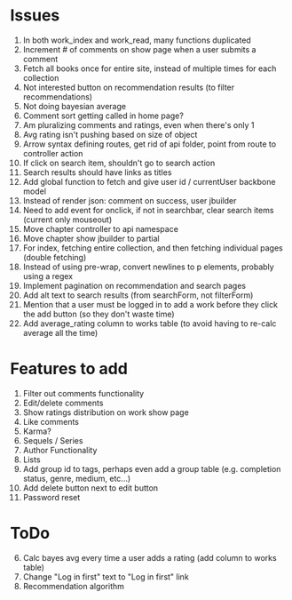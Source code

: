 # Issues
1.  In both work_index and work_read, many functions duplicated
7.  Increment # of comments on show page when a user submits a comment
8.  Fetch all books once for entire site, instead of multiple times for each collection
9.  Not interested button on recommendation results (to filter recommendations)
10. Not doing bayesian average
13. Comment sort getting called in home page?
14. Am pluralizing comments and ratings, even when there's only 1
15. Avg rating isn't pushing based on size of object
16. Arrow syntax defining routes, get rid of api folder, point from route to controller action
18. If click on search item, shouldn't go to search action
20. Search results should have links as titles
24. Add global function to fetch and give user id / currentUser backbone model
25. Instead of render json: comment on success, user jbuilder
26. Need to add event for onclick, if not in searchbar, clear search items (current only mouseout)
27. Move chapter controller to api namespace
29. Move chapter show jbuilder to partial
30. For index, fetching entire collection, and then fetching individual pages (double fetching)
32. Instead of using pre-wrap, convert newlines to p elements, probably using a regex
33. Implement pagination on recommendation and search pages
34. Add alt text to search results (from searchForm, not filterForm)
35. Mention that a user must be logged in to add a work before they click the add button (so they don't waste time)
36. Add average_rating column to works table (to avoid having to re-calc average all the time)

# Features to add
1. Filter out comments functionality
2. Edit/delete comments
3. Show ratings distribution on work show page
3. Like comments
4. Karma?
5. Sequels / Series
6. Author Functionality
8. Lists
9. Add group id to tags, perhaps even add a group table (e.g. completion status, genre, medium, etc...)
10. Add delete button next to edit button
11. Password reset

# ToDo
6. Calc bayes avg every time a user adds a rating (add column to works table)
8. Change "Log in first" text to "Log in first" link
9. Recommendation algorithm
